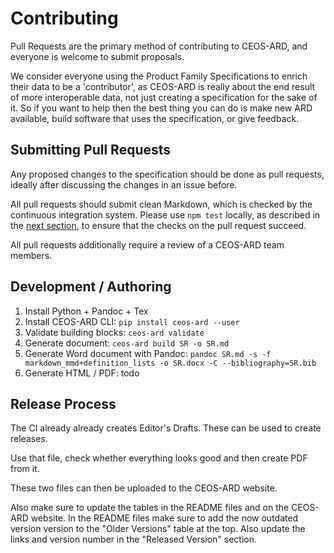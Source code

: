 # Contributing

Pull Requests are the primary method of contributing to CEOS-ARD, and everyone is welcome to submit 
proposals.

We consider everyone using the Product Family Specifications to enrich their data to be a 'contributor',
as CEOS-ARD is really about the end result of more interoperable data, not just creating a specification for the sake of it.
So if you want to help then the best thing you can do is make new ARD available, build software that uses the specification, or give feedback.

## Submitting Pull Requests

Any proposed changes to the specification should be done as pull requests,
ideally after discussing the changes in an issue before.

All pull requests should submit clean Markdown, which is checked by the continuous integration
system. Please use `npm test` locally, as described in the [next section](#checking-files), 
to ensure that the checks on the pull request succeed.

All pull requests additionally require a review of a CEOS-ARD team members.

## Development / Authoring

1. Install Python + Pandoc + Tex
2. Install CEOS-ARD CLI: `pip install ceos-ard --user`
3. Validate building blocks: `ceos-ard validate`
4. Generate document: `ceos-ard build SR -o SR.md`
5. Generate Word document with Pandoc: `pandoc SR.md -s -f markdown_mmd+definition_lists -o SR.docx -C --bibliography=SR.bib`
6. Generate HTML / PDF: todo

## Release Process

The CI already already creates Editor's Drafts. These can be used to create releases.

Use that file, check whether everything looks good and then create PDF from it.

These two files can then be uploaded to the CEOS-ARD website.

Also make sure to update the tables in the README files and on the CEOS-ARD website.
In the README files make sure to add the now outdated version version to the
"Older Versions" table at the top. Also update the links and version number in
the "Released Version" section.
